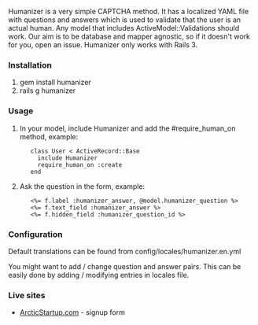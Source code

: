 Humanizer is a very simple CAPTCHA method. It has a localized YAML file with questions and answers which is used to validate that the user is an actual human. Any model that includes ActiveModel::Validations should work. Our aim is to be database and mapper agnostic, so if it doesn't work for you, open an issue. Humanizer only works with Rails 3.

### Installation

1. gem install humanizer
2. rails g humanizer

### Usage

1. In your model, include Humanizer and add the #require_human_on method, example:

          class User < ActiveRecord::Base
            include Humanizer
            require_human_on :create
          end

2. Ask the question in the form, example:

          <%= f.label :humanizer_answer, @model.humanizer_question %>
          <%= f.text_field :humanizer_answer %>
          <%= f.hidden_field :humanizer_question_id %>

### Configuration

Default translations can be found from config/locales/humanizer.en.yml

You might want to add / change question and answer pairs. This can be easily done by adding / modifying entries in locales file.

### Live sites

* [ArcticStartup.com](http://arcticstartup.com/) - signup form